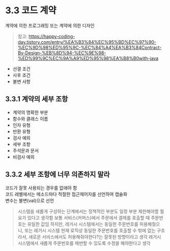 # 3.3 코드 계약

계약에 의한 프로그래밍 또는 계약에 의한 디자인

> 참고: https://happy-coding-day.tistory.com/entry/%EA%B3%84%EC%95%BD%EC%97%90-%EC%9D%98%ED%95%9C-%EC%84%A4%EA%B3%84Contract-By-Design-%EB%8D%94-%EC%9E%98-%ED%99%9C%EC%9A%A9%ED%95%98%EA%B8%B0with-java

- 선결 조건
- 사후 조건
- 불변 사항

## 3.3.1 계약의 세부 조항

- 계약의 명확한 부분
 - 함수와 클래스 이름
 - 인자 유형
 - 반환 유형
 - 검사 예외
- 세부 조항
 - 주석문과 문서
 - 비검사 예외

## 3.3.2 세부 조항에 너무 의존하지 말라

코드가 잘못 사용되는 경우를 없애야 함  
코드 레벨에서는 메소드마다 적절한 접근제어자를 선언하여 캡슐화  
변수는 불변(val)으로 선언  

> 시스템을 새롭게 구성하는 단계에서는 정책적인 부분도 일정 부분 제한해야할 필요가 있다고 생각함
> 보통 서비스(커머스)에서 주문에서 결제를 호출할 때 주문번호는 유일한 값임
> 하지만, 레거시 시스템에서는 동일한 주문번호를 허용해줬으니, 또는 레거시 시스템 현재 로직상 동일한 주문번호를 호출할 수 밖에 없는 구조라서, 새로운 서비스에서도 허용해줘야한다?는 잘못된 방향이라고 생각
> 레거시 시스템에서 새롭게 주문번호를 채번할 수 있도록 수정을 해야한다고 생각
